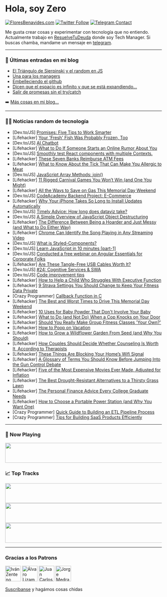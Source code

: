 # Hola, soy Zero

[![FloresBenavides.com](https://img.shields.io/website?down_message=oops&label=MiBlog&style=for-the-badge&up_message=online&url=https%3A%2F%2Ffloresbenavides.com)](https://floresbenavides.com) [![Twitter Follow](https://img.shields.io/twitter/follow/ZeroDragon?color=%231DA1F2&label=Follow&logo=twitter&logoColor=ffffff&style=for-the-badge)](https://twitter.com/zerodragon) [![Telegram Contact](https://img.shields.io/badge/escr%C3%ADbeme-ZeroDragon-%2326A5E4?style=for-the-badge&logo=telegram)](https://t.me/zerodragon)

Me gusta crear cosas y experimentar con tecnología que no entiendo.
Actualmente trabajo en [ResuelveTuDeuda](http://github.com/resuelve) donde soy Tech Manager.
Si buscas chamba, mandame un mensaje en [telegram](https://t.me/zerodragon).

---

### 📕 Últimas entradas en mi blog
<!-- BLOG-POST-LIST:START -->
- [El Triángulo de Sierpinski y el random en JS](https://floresbenavides.com/el-triangulo-de-sierpinski-y-el-random-en-js/)
- [Una para los managers](https://floresbenavides.com/una-para-los-managers/)
- [Embelleciendo el github](https://floresbenavides.com/embelleciendo-el-github/)
- [Dicen que el espacio es infinito y que se está expandiendo…](https://floresbenavides.com/dicen-que-el-espacio-es-infinito-y-que-se-esta-expandiendo/)
- [Salir de promesas sin el try/catch](https://floresbenavides.com/salir-de-promesas-sin-el-try-catch/)
<!-- BLOG-POST-LIST:END -->

➡️ [Más cosas en mi blog...](https://floresbenavides.com)

---

### 👨‍💻 Noticias random de tecnología
<!-- TECH-POSTS:START -->
- [Dev.to/JS] [Promises: Five Tips to Work Smarter](https://dev.to/oculus42/promises-five-tips-to-work-smarter-mme)
- [Lifehacker] [Your &#39;Fresh&#39; Fish Was Probably Frozen, Too](https://lifehacker.com/your-fresh-fish-was-probably-frozen-too-1848983328)
- [Dev.to/JS] [AI Chatbot](https://dev.to/diogovski/ai-chatbot-1maf)
- [Lifehacker] [What to Do If Someone Starts an Online Rumor About You](https://lifehacker.com/what-to-do-if-someone-starts-an-online-rumor-about-you-1848983104)
- [Dev.to/JS] [Smoothly test React components with multiple Contexts.](https://dev.to/alexandprivate/smoothly-test-react-components-with-multiple-contexts-453f)
- [Lifehacker] [These Seven Banks Reimburse ATM Fees](https://lifehacker.com/these-seven-banks-reimburse-atm-fees-1848982111)
- [Lifehacker] [What to Know About the Tick That Can Make You Allergic to Meat](https://lifehacker.com/what-to-know-about-the-tick-that-can-make-you-allergic-1848982558)
- [Dev.to/JS] [JavaScript Array Methods: join&lpar;&rpar;](https://dev.to/boldodev_/javascript-array-methods-join-4590)
- [Lifehacker] [11 Rigged Carnival Games You Won’t Win &lpar;and One You Might&rpar;](https://lifehacker.com/11-rigged-carnival-games-you-won-t-win-and-one-you-mig-1848978227)
- [Lifehacker] [All the Ways to Save on Gas This Memorial Day Weekend](https://lifehacker.com/all-the-ways-to-save-on-gas-this-memorial-day-weekend-1848982450)
- [Dev.to/JS] [CodeAcademy Backend Project: E-Commerce](https://dev.to/belljohan3/codeacademy-backend-project-e-commerce-535j)
- [Lifehacker] [Why Your iPhone Takes So Long to Install Updates Automatically](https://lifehacker.com/why-your-iphone-takes-so-long-to-install-updates-automa-1848982208)
- [Dev.to/JS] [Timely Advice: How long does dataviz take?](https://dev.to/elibryan/timely-advice-how-long-does-dataviz-take-52go)
- [Dev.to/JS] [A Simple Overview of JavaScript Object Destructuring](https://dev.to/jaredsurya/a-simple-overview-of-object-destructuring-in-javascript-28g8)
- [Lifehacker] [The Difference Between Being a Hoarder and Just Messy &lpar;and What to Do Either Way&rpar;](https://lifehacker.com/the-difference-between-being-a-hoarder-and-just-messy-1848981899)
- [Lifehacker] [Chrome Can Identify the Song Playing in Any Streaming Video](https://lifehacker.com/chrome-can-identify-the-song-playing-in-any-streaming-v-1848981380)
- [Dev.to/JS] [What is Styled-Components?](https://dev.to/jc21romadulce/what-is-styled-components-51o)
- [Dev.to/JS] [Learn JavaScript in 10 minutes [part-1]](https://dev.to/acesif/learn-javascript-in-10-minutes-part-1-cni)
- [Dev.to/JS] [Conducted a free webinar on Angular Essentials for Corporate Folks](https://dev.to/ankit_k_sharma/conducted-a-free-webinar-on-angular-essentials-for-corporate-folks-1ppp)
- [Lifehacker] [Are These Tangle-Free USB Cables Worth It?](https://lifehacker.com/are-these-tangle-free-usb-cables-worth-it-1848980704)
- [Dev.to/JS] [#24: Cognitive Services &amp; SWA](https://dev.to/azure/24-cognitive-services-swa-4bgd)
- [Dev.to/JS] [Code improvement tips](https://dev.to/soujanyasatpute/code-improvement-tips-lj9)
- [Lifehacker] [How to Help a Child Who Struggles With Executive Function](https://lifehacker.com/how-to-help-a-child-who-struggles-with-executive-functi-1848979094)
- [Lifehacker] [9 Strava Settings You Should Change to Keep Your Fitness Data Private](https://lifehacker.com/9-strava-settings-you-should-change-to-keep-your-fitnes-1848979818)
- [Crazy Programmer] [Callback Function in C](https://www.thecrazyprogrammer.com/2022/05/callback-function-in-c.html)
- [Lifehacker] [The Best and Worst Times to Drive This Memorial Day Weekend](https://lifehacker.com/the-best-and-worst-times-to-drive-this-memorial-day-wee-1848980705)
- [Lifehacker] [10 Uses for Baby Powder That Don&#39;t Involve Your Baby](https://lifehacker.com/10-uses-for-baby-powder-that-dont-involve-your-baby-1848980323)
- [Lifehacker] [What to Do &lpar;and Not Do&rpar; When a Cop Knocks on Your Door](https://lifehacker.com/what-to-do-and-not-do-when-a-cop-knocks-on-your-door-1848980595)
- [Lifehacker] [Should You Really Make Group Fitness Classes &#39;Your Own?&#39;](https://lifehacker.com/should-you-really-make-group-fitness-classes-your-own-1848972137)
- [Lifehacker] [How to Poop on Vacation](https://lifehacker.com/how-to-poop-on-vacation-1848977225)
- [Lifehacker] [How to Grow a Wildflower Garden From Seed &lpar;and Why You Should&rpar;](https://lifehacker.com/how-to-grow-a-wildflower-garden-from-seed-and-why-you-1848973275)
- [Lifehacker] [How Couples Should Decide Whether Counseling Is Worth It, According to Therapists](https://lifehacker.com/how-couples-should-decide-whether-counseling-is-worth-i-1848975355)
- [Lifehacker] [These Things Are Blocking Your Home’s Wifi Signal](https://lifehacker.com/these-things-are-blocking-your-home-s-wifi-signal-1848976736)
- [Lifehacker] [A Glossary of Terms You Should Know Before Jumping Into the Gun Control Debate](https://lifehacker.com/a-glossary-of-terms-you-should-know-before-jumping-into-1848977088)
- [Lifehacker] [Five of the Most Expensive Movies Ever Made, Adjusted for Inflation](https://lifehacker.com/five-of-the-most-expensive-movies-ever-made-adjusted-f-1848976395)
- [Lifehacker] [The Best Drought-Resistant Alternatives to a Thirsty Grass Lawn](https://lifehacker.com/the-best-drought-resistant-alternatives-to-a-thirsty-gr-1848975951)
- [Lifehacker] [The Personal Finance Advice Every College Graduate Needs](https://lifehacker.com/the-personal-finance-advice-every-college-graduate-need-1848975100)
- [Lifehacker] [How to Choose a Portable Power Station &lpar;and Why You Want One&rpar;](https://lifehacker.com/how-to-choose-a-portable-power-station-and-why-you-wan-1848975019)
- [Crazy Programmer] [Quick Guide to Building an ETL Pipeline Process](https://www.thecrazyprogrammer.com/2022/05/quick-guide-to-building-an-etl-pipeline-process.html)
- [Crazy Programmer] [Tips for Building SaaS Products Efficiently](https://www.thecrazyprogrammer.com/2022/05/tips-for-building-saas-products-efficiently.html)<!-- TECH-POSTS:END -->

---

### 🎵 Now Playing
<a href="https://spotify-now-playing-dun.vercel.app/now-playing?open"><img src="https://spotify-now-playing-dun.vercel.app/now-playing" width="540" height="64"></a>

### 📈 Top Tracks
<a href="https://spotify-now-playing-dun.vercel.app/top-tracks?i=1&open"><img src="https://spotify-now-playing-dun.vercel.app/top-tracks?i=1" width="540" height="64"></a>
<a href="https://spotify-now-playing-dun.vercel.app/top-tracks?i=2&open"><img src="https://spotify-now-playing-dun.vercel.app/top-tracks?i=2" width="540" height="64"></a>
<a href="https://spotify-now-playing-dun.vercel.app/top-tracks?i=3&open"><img src="https://spotify-now-playing-dun.vercel.app/top-tracks?i=3" width="540" height="64"></a>

---

### Gracias a los Patrons
[<img src="https://avatars.githubusercontent.com/u/243380?v=4" alt="Iván Zenteno" width="50px">](https://github.com/k001) [<img src="https://avatars.githubusercontent.com/u/19955639?v=4" alt="Álvaro Lizama" width="50px">](https://github.com/alvarolizama) [<img src="https://avatars.githubusercontent.com/u/2718753?v=4" alt="Juan Carlos Ruiz" width="50px">](https://github.com/JuanCrg90) [<img src="https://avatars.githubusercontent.com/u/37025?v=4" alt="Jorge Medrano" width="50px">](https://github.com/h1pp1e) 

[Suscríbanse](https://www.patreon.com/zerodragon) y hagámos cosas chidas
